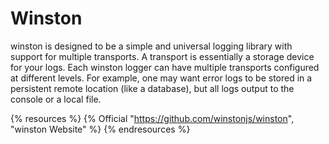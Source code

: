 # Winston

winston is designed to be a simple and universal logging library with support for multiple transports. A transport is essentially a storage device for your logs. Each winston logger can have multiple transports configured at different levels. For example, one may want error logs to be stored in a persistent remote location (like a database), but all logs output to the console or a local file.


{% resources %}
  {% Official "https://github.com/winstonjs/winston", "winston Website" %}
{% endresources %}
